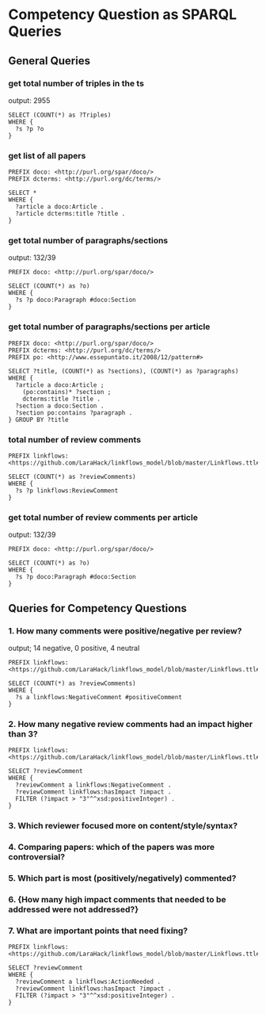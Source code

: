 # Competency Question as SPARQL Queries

## General Queries

### get total number of triples in the ts

output: 2955

```
SELECT (COUNT(*) as ?Triples)
WHERE {
  ?s ?p ?o
}
```

### get list of all papers

```
PREFIX doco: <http://purl.org/spar/doco/>
PREFIX dcterms: <http://purl.org/dc/terms/>

SELECT *
WHERE {
  ?article a doco:Article .
  ?article dcterms:title ?title .
}
```

### get total number of paragraphs/sections

output: 132/39

```
PREFIX doco: <http://purl.org/spar/doco/>

SELECT (COUNT(*) as ?o)
WHERE {
  ?s ?p doco:Paragraph #doco:Section
}
```

### get total number of paragraphs/sections per article

```
PREFIX doco: <http://purl.org/spar/doco/>
PREFIX dcterms: <http://purl.org/dc/terms/>
PREFIX po: <http://www.essepuntato.it/2008/12/pattern#>

SELECT ?title, (COUNT(*) as ?sections), (COUNT(*) as ?paragraphs)
WHERE {
  ?article a doco:Article ;
    (po:contains)* ?section ;
    dcterms:title ?title .
  ?section a doco:Section .
  ?section po:contains ?paragraph .
} GROUP BY ?title
```

### total number of review comments

```
PREFIX linkflows: <https://github.com/LaraHack/linkflows_model/blob/master/Linkflows.ttl#>

SELECT (COUNT(*) as ?reviewComments)
WHERE {
  ?s ?p linkflows:ReviewComment
}
```

### get total number of review comments per article

output: 132/39

```
PREFIX doco: <http://purl.org/spar/doco/>

SELECT (COUNT(*) as ?o)
WHERE {
  ?s ?p doco:Paragraph #doco:Section
}
```

## Queries for Competency Questions

### 1. How many comments were positive/negative per review?

output;  14 negative, 0 positive, 4 neutral

```
PREFIX linkflows: <https://github.com/LaraHack/linkflows_model/blob/master/Linkflows.ttl#>

SELECT (COUNT(*) as ?reviewComments)
WHERE {
  ?s a linkflows:NegativeComment #positiveComment
}
```

### 2. How many negative review comments had an impact higher than 3?

```
PREFIX linkflows: <https://github.com/LaraHack/linkflows_model/blob/master/Linkflows.ttl#>

SELECT ?reviewComment
WHERE {
  ?reviewComment a linkflows:NegativeComment .
  ?reviewComment linkflows:hasImpact ?impact .
  FILTER (?impact > "3"^^xsd:positiveInteger) .
}
```

### 3. Which reviewer focused more on content/style/syntax?

### 4. Comparing papers: which of the papers was more controversial?

### 5. Which part is most (positively/negatively) commented?

### 6. {How many high impact comments that needed to be addressed were not addressed?}

### 7. What are important points that need fixing?

```
PREFIX linkflows: <https://github.com/LaraHack/linkflows_model/blob/master/Linkflows.ttl#>

SELECT ?reviewComment
WHERE {
  ?reviewComment a linkflows:ActionNeeded .
  ?reviewComment linkflows:hasImpact ?impact .
  FILTER (?impact > "3"^^xsd:positiveInteger) .
}
```
